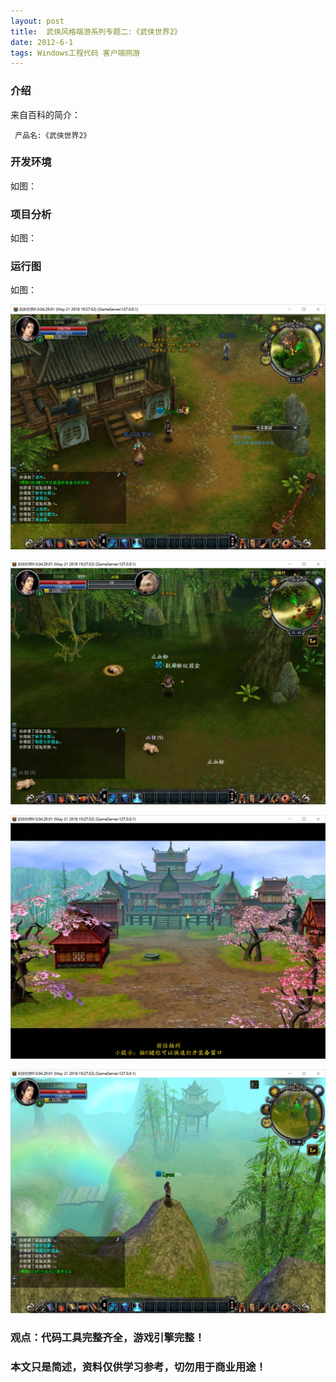 ```yaml
---
layout: post
title:  武侠风格端游系列专题二:《武侠世界2》
date: 2012-6-1
tags: Windows工程代码 客户端网游
---
```



### 介绍


来自百科的简介：

	 产品名:《武侠世界2》




### 开发环境

如图：

### 项目分析

如图：

### 运行图

如图：

![](/images/posts/wxsj2/wxsj2.jpg)

![](/images/posts/wxsj2/wxsj3.jpg)

![](/images/posts/wxsj2/wxsj4.jpg)

![](/images/posts/wxsj2/wxsj5.jpg)


### 观点：代码工具完整齐全，游戏引擎完整！


### 本文只是简述，资料仅供学习参考，切勿用于商业用途！